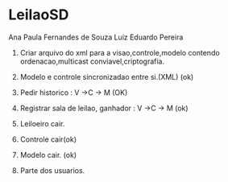 # LeilaoSD

Ana Paula Fernandes de Souza
Luiz Eduardo Pereira

1) Criar arquivo do xml para a visao,controle,modelo contendo ordenacao,multicast conviavel,criptografia.

2) Modelo e controle sincronizadao entre si.(XML) (ok)

3) Pedir historico : V ->C -> M (OK)

4) Registrar sala de leilao, ganhador :  V ->C -> M (ok)

5) Leiloeiro cair.

6) Controle cair(ok)

7) Modelo cair. (ok)

8) Parte dos usuarios.
